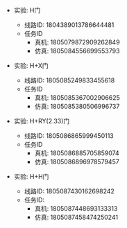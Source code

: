 - 实验: H门
  - 线路ID: 1804389013786644481
  - 任务ID
    - 真机: 1805079872909262849
    - 仿真: 1805084556699553793

- 实验: H+X门
  - 线路ID: 1805085249833455618
  - 任务ID
    - 真机: 1805085367002906625
    - 仿真: 1805085380506996737

- 实验: H+RY(2.33)门
  - 线路ID: 1805086865999450113
  - 任务ID
    - 真机: 1805086885705859074
    - 仿真: 1805086896978579457

- 实验: H+H门
  - 线路ID: 1805087430162698242
  - 任务ID:
    - 真机: 1805087448693133313
    - 仿真: 1805087458474250241
